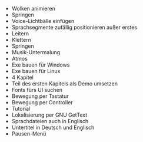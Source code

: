 * Wolken animieren
* Springen
* Voice-Lichtbälle einfügen
* Sprachsegmente zufällig positionieren außer erstes
* Leitern
* Klettern
* Springen
* Musik-Untermalung
* Atmos
* Exe bauen für Windows
* Exe bauen für Linux
* 4 Kapitel
* Teil des ersten Kapitels als Demo umsetzen
* Fonts fürs UI suchen
* Bewegung per Tastatur
* Bewegung per Controller
* Tutorial
* Lokalisierung per GNU GetText
* Sprachdateien auch in Englisch
* Untertitel in Deutsch und Englisch
* Pausen-Menü